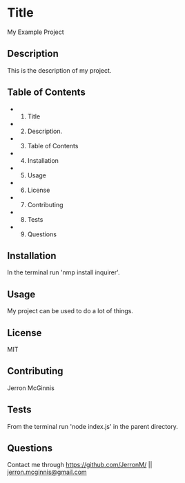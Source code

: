
# Title
My Example Project

## Description
This is the description of my project.

## Table of Contents
* 1. Title  
* 2. Description.  
* 3. Table of Contents 
* 4. Installation  
* 5. Usage  
* 6. License 
* 7. Contributing  
* 8. Tests  
* 9. Questions

## Installation
In the terminal run 'nmp install inquirer'.

## Usage
My project can be used to do a lot of things. 

## License
MIT

## Contributing
Jerron McGinnis

## Tests
From the terminal run 'node index.js' in the parent directory.

## Questions
Contact me through https://github.com/JerronM/ || jerron.mcginnis@gmail.com

